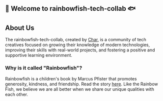 ## 🌈 Welcome to rainbowfish-tech-collab 🐟

## About Us

The rainbowfish-tech-collab, created by [Char](https://github.com/charburton18), is a community of tech creatives focused on growing their knowledge of modern technologies, improving their skills with real-world projects, and fostering a positive and supportive learning environment.

### Why is it called "Rainbowfish"?

Rainbowfish is a children's book by Marcus Pfister that promotes generosity, kindness, and friendship. Read the story [here](https://milldamschool.org/wp-content/uploads/sites/4/2022/09/The_rainbow_fish.pdf). Like the Rainbow Fish, we believe we are all better when we share our unique qualities with each other.
